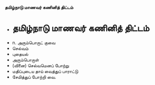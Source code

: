 **தமிழ்நாடு மாணவர் கணினித் திட்டம்**
- # தமிழ்நாடு மாணவர் கணினித் திட்டம்
- n. அரும்பொருட் குவை
- செல்வம்
- புதையல்
- அரும்பொருள்
- (வினை) செல்வமெனப் போற்று
- மதிப்புடைய தாய் வைத்துப் பாராட்டு
- சேமித்துப் போற்றி வை.

